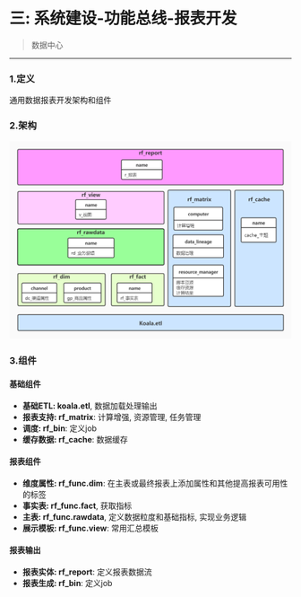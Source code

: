 # 三: 系统建设-功能总线-报表开发
> 数据中心
********

### 1.定义
通用数据报表开发架构和组件

### 2.架构
![avatar](report_factory.jpg)

### 3.组件
#### 基础组件
- **基础ETL: koala.etl**, 数据加载处理输出
- **报表支持: rf_matrix**: 计算增强, 资源管理, 任务管理
- **调度: rf_bin**: 定义job
- **缓存数据: rf_cache**: 数据缓存

#### 报表组件
- **维度属性: rf_func.dim**: 在主表或最终报表上添加属性和其他提高报表可用性的标签
- **事实表: rf_func.fact**, 获取指标
- **主表: rf_func.rawdata**, 定义数据粒度和基础指标, 实现业务逻辑
- **展示模板: rf_func.view**: 常用汇总模板

#### 报表输出
- **报表实体: rf_report**: 定义报表数据流
- **报表生成: rf_bin**: 定义job